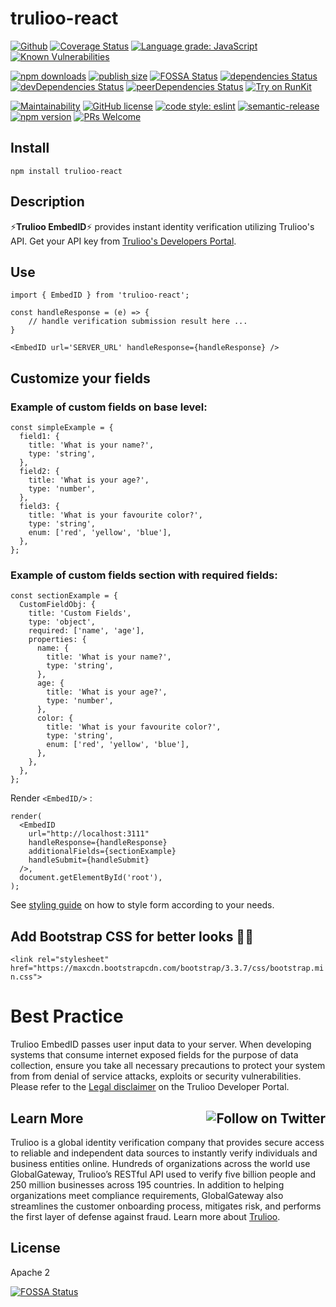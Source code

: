 # trulioo-react
[![Github](https://github.com/trulioo/trulioo-react/workflows/Build/badge.svg)](https://github.com/trulioo/trulioo-react/workflows/Build/badge.svg) <a href='https://coveralls.io/github/Trulioo/trulioo-react'><img src='https://coveralls.io/repos/github/Trulioo/trulioo-react/badge.svg' alt='Coverage Status' /></a> [![Language grade: JavaScript](https://img.shields.io/lgtm/grade/javascript/g/Trulioo/trulioo-react.svg?logo=lgtm&logoWidth=18)](https://lgtm.com/projects/g/Trulioo/trulioo-react/context:javascript) [![Known Vulnerabilities](https://snyk.io//test/github/Trulioo/trulioo-react/badge.svg?targetFile=package.json)](https://snyk.io//test/github/Trulioo/trulioo-react?targetFile=package.json)

[![npm downloads](https://img.shields.io/npm/dy/trulioo-react.svg?style=flat-square)](https://www.npmjs.com/package/trulioo-react) [![publish size](https://badgen.net/packagephobia/publish/trulioo-react)](https://badgen.net/packagephobia/publish/trulioo-react) [![FOSSA Status](https://app.fossa.io/api/projects/git%2Bgithub.com%2FTrulioo%2Ftrulioo-react.svg?type=shield)](https://app.fossa.io/projects/git%2Bgithub.com%2FTrulioo%2Ftrulioo-react?ref=badge_shield) [![dependencies Status](https://david-dm.org/trulioo/trulioo-react/status.svg)](https://david-dm.org/trulioo/trulioo-react) [![devDependencies Status](https://david-dm.org/trulioo/trulioo-react/dev-status.svg)](https://david-dm.org/trulioo/trulioo-react?type=dev) [![peerDependencies Status](https://david-dm.org/trulioo/trulioo-react/peer-status.svg)](https://david-dm.org/trulioo/trulioo-react?type=peer) [![Try on RunKit](https://badge.runkitcdn.com/trulioo-react.svg)](https://npm.runkit.com/trulioo-react)

[![Maintainability](https://api.codeclimate.com/v1/badges/df714a6127dc55cbf6a2/maintainability)](https://codeclimate.com/github/Trulioo/trulioo-react/maintainability) [![GitHub license](https://img.shields.io/badge/license-Apache--2.0-blue.svg)](https://github.com/Trulioo/trulioo-react/blob/master/LICENSE) [![code style: eslint](https://badgen.net/badge/style/airbnb?icon=airbnb)](https://github.com/airbnb/javascript) [![semantic-release](https://img.shields.io/badge/%20%20%F0%9F%93%A6%F0%9F%9A%80-semantic--release-e10079.svg)](https://semver.org/)
 [![npm version](https://img.shields.io/npm/v/trulioo-react.svg?style=flat-square)](https://www.npmjs.com/package/trulioo-react) [![PRs Welcome](https://img.shields.io/badge/PRs-welcome-brightgreen.svg?style=flat-square)](http://makeapullrequest.com)

## Install

`npm install trulioo-react`

## Description

⚡**Trulioo EmbedID**⚡ provides instant identity verification utilizing Trulioo's API. Get your API key from [Trulioo's Developers Portal](https://gateway-admin.trulioo.com).

## Use

```
import { EmbedID } from 'trulioo-react';

const handleResponse = (e) => {
    // handle verification submission result here ...
}

<EmbedID url='SERVER_URL' handleResponse={handleResponse} />
```

## Customize your fields

### Example of custom fields on base level:

```
const simpleExample = {
  field1: {
    title: 'What is your name?',
    type: 'string',
  },
  field2: {
    title: 'What is your age?',
    type: 'number',
  },
  field3: {
    title: 'What is your favourite color?',
    type: 'string',
    enum: ['red', 'yellow', 'blue'],
  },
};
```

### Example of custom fields section with **required** fields:

```
const sectionExample = {
  CustomFieldObj: {
    title: 'Custom Fields',
    type: 'object',
    required: ['name', 'age'],
    properties: {
      name: {
        title: 'What is your name?',
        type: 'string',
      },
      age: {
        title: 'What is your age?',
        type: 'number',
      },
      color: {
        title: 'What is your favourite color?',
        type: 'string',
        enum: ['red', 'yellow', 'blue'],
      },
    },
  },
};
```
Render `<EmbedID/>` :
```
render(
  <EmbedID
    url="http://localhost:3111"
    handleResponse={handleResponse}
    additionalFields={sectionExample}
    handleSubmit={handleSubmit}
  />,
  document.getElementById('root'),
);
```

See [styling guide](https://github.com/Trulioo/trulioo-react/blob/master/STYLING.md) on how to style form according to your needs.

## Add Bootstrap CSS for better looks 💇🏼

`<link rel="stylesheet" href="https://maxcdn.bootstrapcdn.com/bootstrap/3.3.7/css/bootstrap.min.css">`

# Best Practice

Trulioo EmbedID passes user input data to your server. When developing systems that consume internet exposed fields for the purpose of data collection, ensure you take all necessary precautions to protect your system from from denial of service attacks, exploits or security vulnerabilities. Please refer to the [Legal disclaimer](https://developer.trulioo.com/docs/legal) on the Trulioo Developer Portal.

## Learn More <a href="https://twitter.com/intent/follow?screen_name=trulioo"><img align="right" src="https://img.shields.io/twitter/follow/trulioo.svg?style=social&label=Follow%20@trulioo" alt="Follow on Twitter"></a>

Trulioo is a global identity verification company that provides secure access to reliable and independent data sources to instantly verify individuals and business entities online. Hundreds of organizations across the world use GlobalGateway, Trulioo’s RESTful API used to verify five billion people and 250 million businesses across 195 countries. In addition to helping organizations meet compliance requirements, GlobalGateway also streamlines the customer onboarding process, mitigates risk, and performs the first layer of defense against fraud. Learn more about [Trulioo](https://www.trulioo.com/).

## License

Apache 2

[![FOSSA Status](https://app.fossa.io/api/projects/git%2Bgithub.com%2FTrulioo%2Ftrulioo-react.svg?type=large)](https://app.fossa.io/projects/git%2Bgithub.com%2FTrulioo%2Ftrulioo-react?ref=badge_large)